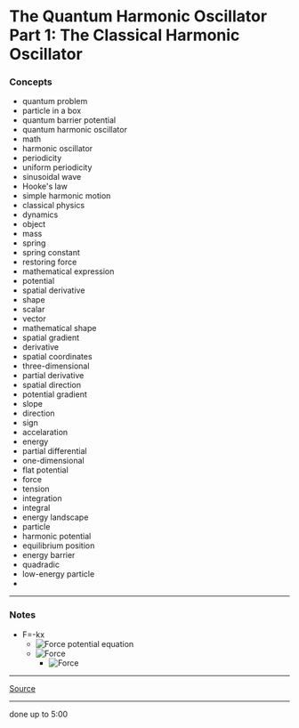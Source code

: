 # The Quantum Harmonic Oscillator Part 1: The Classical Harmonic Oscillator

### Concepts

- quantum problem
- particle in a box
- quantum barrier potential
- quantum harmonic oscillator
- math
- harmonic oscillator
- periodicity
- uniform periodicity
- sinusoidal wave
- Hooke's law
- simple harmonic motion
- classical physics
- dynamics
- object
- mass
- spring
- spring constant
- restoring force
- mathematical expression
- potential
- spatial derivative
- shape
- scalar
- vector
- mathematical shape
- spatial gradient
- derivative
- spatial coordinates
- three-dimensional
- partial derivative
- spatial direction
- potential gradient
- slope
- direction
- sign
- accelaration
- energy
- partial differential
- one-dimensional
- flat potential
- force
- tension
- integration
- integral
- energy landscape
- particle
- harmonic potential
- equilibrium position
- energy barrier
- quadradic
- low-energy particle
- 

---

### Notes

- F=-kx
    - ![Force potential equation](https://latex.codecogs.com/svg.latex?F=-\frac{\partial{V(x)}}{\partial{x}})
    - ![Force](https://latex.codecogs.com/svg.latex?F=-\vec{\nabla}V(\vec{r}))
        - ![Force](https://latex.codecogs.com/svg.latex?\vec{\nabla}=\frac{\partial}{\partial{x}}i+\frac{\partial}{\partial{y}}j+\frac{\partial}{\partial{z}}k)

---

[Source](https://youtu.be/yG_Ot9rsNaw)

---

done up to 5:00